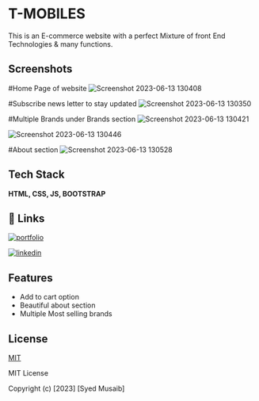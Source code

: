 
# T-MOBILES

This is an E-commerce website with a perfect Mixture of front End Technologies & many functions.








## Screenshots



#Home Page of website
![Screenshot 2023-06-13 130408](https://github.com/Syed1012/T-MOBILES/assets/84576013/a0da424a-fdc4-4de7-96c3-887f791f7694)



#Subscribe news letter to stay updated
![Screenshot 2023-06-13 130350](https://github.com/Syed1012/T-MOBILES/assets/84576013/e6b017de-fea4-4f5a-911d-2fe75dc90be9)





#Multiple Brands under Brands section
![Screenshot 2023-06-13 130421](https://github.com/Syed1012/T-MOBILES/assets/84576013/910af680-93c1-4c33-b383-f68ae055f9ba)



![Screenshot 2023-06-13 130446](https://github.com/Syed1012/T-MOBILES/assets/84576013/03b37e86-4ed7-427a-a45a-36d762ea792f)



#About section
![Screenshot 2023-06-13 130528](https://github.com/Syed1012/T-MOBILES/assets/84576013/f16c4275-5cae-49d7-bb8f-22f22da6d6f1)

## Tech Stack

**HTML, CSS, JS, BOOTSTRAP** 


## 🔗 Links
[![portfolio](https://img.shields.io/badge/my_portfolio-000?style=for-the-badge&logo=ko-fi&logoColor=white)](https://syed1012.github.io/My-portfolio/)

[![linkedin](https://img.shields.io/badge/linkedin-0A66C2?style=for-the-badge&logo=linkedin&logoColor=white)](https://www.linkedin.com/in/syed-musaib-7b4836220/)




## Features

- Add to cart option
- Beautiful about section
- Multiple Most selling brands 



## License

[MIT](https://github.com/Syed1012/T-MOBILES/blob/main/LICENSE)

MIT License

Copyright (c) [2023] [Syed Musaib]

